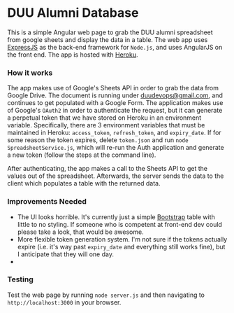 # DUU Alumni Database
This is a simple Angular web page to grab the DUU alumni spreadsheet from google sheets and display the data in a table. The web app uses [ExpressJS](https://expressjs.com/) as the back-end framework for `Node.js`, and uses AngularJS on the front end. The app is hosted with [Heroku](https://www.heroku.com/).

### How it works

The app makes use of Google's Sheets API in order to grab the data from Google Drive. The document is running under duudevops@gmail.com, and continues to get populated with a Google Form. The application makes use of Google's `OAuth2` in order to authenticate the request, but it can generate a perpetual token that we have stored on Heroku in an environment variable. Specifically, there are 3 environment variables that must be maintained in Heroku: `access_token`, `refresh_token`, and `expiry_date`. If for some reason the token expires, delete `token.json` and run `node SpreadsheetService.js`, which will re-run the Auth application and generate a new token (follow the steps at the command line).

After authenticating, the app makes a call to the Sheets API to get the values out of the spreadsheet. Afterwards, the server sends the data to the client which populates a table with the returned data. 

### Improvements Needed
* The UI looks horrible. It's currently just a simple [Bootstrap](https://getbootstrap.com/) table with little to no styling. If someone who is competent at front-end dev could please take a look, that would be awesome.
* More flexible token generation system. I'm not sure if the tokens actually expire (i.e. it's way past `expiry_date` and everything still works fine), but I anticipate that they will one day. 
* 


### Testing
Test the web page by running `node server.js` and then navigating to `http://localhost:3000` in your browser.
